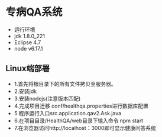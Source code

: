 专病QA系统
=========
* 运行环境
* jdk 1.8.0_221
* Eclipse 4.7
* node v6.17.1

## Linux端部署

- 1.首先将根目录下的所有文件拷贝至服务器。
- 2.安装jdk
- 3.安装nodejs(注意版本匹配)
- 4.完成项目迁移
  conf/healthqa.properties进行数据库配置
- 5.程序运行入口src.application.qav2.Ask.java
- 6.在项目目录/HealthQA/web目录下输入命令 npm start
- 7.在浏览器访问http://localhost：3000即可显示健康问答系统


